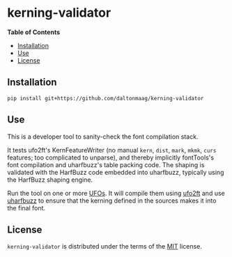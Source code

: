 # kerning-validator

**Table of Contents**

- [Installation](#installation)
- [Use](#use)
- [License](#license)

## Installation

```console
pip install git+https://github.com/daltonmaag/kerning-validator
```

## Use

This is a developer tool to sanity-check the font compilation stack.

It tests ufo2ft's KernFeatureWriter (no manual `kern`, `dist`, `mark`, `mkmk`, `curs` features; too complicated to unparse), and thereby implicitly fontTools's font compilation and uharfbuzz's table packing code. The shaping is validated with the HarfBuzz code embedded into uharfbuzz, typically using the HarfBuzz shaping engine.

Run the tool on one or more [UFOs](https://unifiedfontobject.org/). It will compile them using [ufo2ft](https://github.com/googlefonts/ufo2ft/) and use [uharfbuzz](https://github.com/harfbuzz/uharfbuzz/) to ensure that the kerning defined in the sources makes it into the final font.

## License

`kerning-validator` is distributed under the terms of the [MIT](https://spdx.org/licenses/MIT.html) license.
